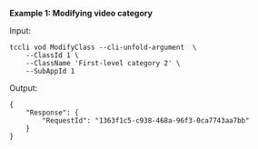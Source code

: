**Example 1: Modifying video category**



Input: 

```
tccli vod ModifyClass --cli-unfold-argument  \
    --ClassId 1 \
    --ClassName 'First-level category 2' \
    --SubAppId 1
```

Output: 
```
{
    "Response": {
        "RequestId": "1363f1c5-c938-468a-96f3-0ca7743aa7bb"
    }
}
```

